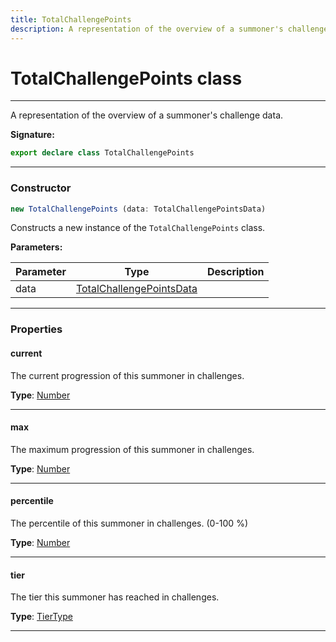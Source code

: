 ```yaml
---
title: TotalChallengePoints
description: A representation of the overview of a summoner's challenge data.
---
```


# TotalChallengePoints class

---

A representation of the overview of a summoner's challenge data.

**Signature:**

```ts
export declare class TotalChallengePoints 
```

---

### Constructor

```ts
new TotalChallengePoints (data: TotalChallengePointsData)
```

Constructs a new instance of the `TotalChallengePoints` class.

**Parameters:**

| Parameter | Type | Description |
| --------- | ---- | ----------- |
| data | [TotalChallengePointsData](/api/interfaces/totalchallengepointsdata) |  |
---

### Properties

#### current

The current progression of this summoner in challenges.



**Type**: [Number](https://developer.mozilla.org/en-US/docs/Web/JavaScript/Reference/Global_Objects/Number)

---

#### max

The maximum progression of this summoner in challenges.



**Type**: [Number](https://developer.mozilla.org/en-US/docs/Web/JavaScript/Reference/Global_Objects/Number)

---

#### percentile

The percentile of this summoner in challenges. (0-100 %)



**Type**: [Number](https://developer.mozilla.org/en-US/docs/Web/JavaScript/Reference/Global_Objects/Number)

---

#### tier

The tier this summoner has reached in challenges.



**Type**: [TierType](/api/types/tiertype)

---

